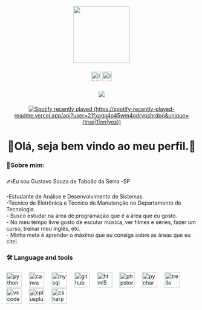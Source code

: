 <div align="center">
  <img height="150" src="file:///C:/Users/Administrador/Pictures/Screenshots/Captura%20de%20tela%202024-10-25%20160441.png"  />
</div>

###

<div align="center">
  <img src="https://img.shields.io/static/v1?message=LinkedIn&logo=linkedin&label=&color=0077B5&logoColor=white&labelColor=&style=for-the-badge" height="25" alt="linkedin logo"  />
  <img src="https://img.shields.io/static/v1?message=Instagram&logo=instagram&label=&color=E4405F&logoColor=white&labelColor=&style=for-the-badge" height="25" alt="instagram logo"  />
</div>

###

<div align="center">
  <img src="https://visitor-badge.laobi.icu/badge?page_id=GustavoSV1303.GustavoSV1303&"  />
</div>

###

<div align="center">
  <a href="https://open.spotify.com/user/Gustavo Vitoria">
    <img src="https://spotify-recently-played-readme.vercel.app/api?user=Gustavo%20Vitoria&count=5&unique=true" alt="Spotify recently played"  />
    (https://spotify-recently-played-readme.vercel.app/api?user=21fxaga4o45wm4odrvpshrdpq&unique={true|1|on|yes})
  </a>
</div>

###

<h1 align="center">👻Olá, seja bem vindo ao meu perfil.🎃</h1>

###

<h3 align="left">👾Sobre mim:</h3>

###

<p align="left">✍️Eu sou Gustavo Souza de Taboão da Serra -SP<br><br>-Estudante de Análise e Desenvolvimento de Sistemas.<br>-Técnico de Eletrônica e Técnico de Manutenção no Departamento de Tecnologia.<br>- Busco estudar na área de programação que é a área que eu gosto.<br>- No meu tempo livre gosto de escutar música, ver filmes e séries, fazer um curso, treinar meu inglês, etc.<br>- Minha meta é aprender o máximo que eu consiga sobre as áreas que eu citei.</p>

###

<h3 align="left">🛠 Language and tools</h3>

###

<div align="left">
  <img src="https://cdn.jsdelivr.net/gh/devicons/devicon/icons/python/python-original.svg" height="40" alt="python logo"  />
  <img width="12" />
  <img src="https://cdn.jsdelivr.net/gh/devicons/devicon/icons/canva/canva-original.svg" height="40" alt="canva logo"  />
  <img width="12" />
  <img src="https://cdn.jsdelivr.net/gh/devicons/devicon/icons/mysql/mysql-original.svg" height="40" alt="mysql logo"  />
  <img width="12" />
  <img src="https://cdn.jsdelivr.net/gh/devicons/devicon/icons/github/github-original.svg" height="40" alt="github logo"  />
  <img width="12" />
  <img src="https://cdn.jsdelivr.net/gh/devicons/devicon/icons/html5/html5-original.svg" height="40" alt="html5 logo"  />
  <img width="12" />
  <img src="https://cdn.jsdelivr.net/gh/devicons/devicon/icons/phpstorm/phpstorm-original.svg" height="40" alt="phpstorm logo"  />
  <img width="12" />
  <img src="https://cdn.jsdelivr.net/gh/devicons/devicon/icons/pycharm/pycharm-original.svg" height="40" alt="pycharm logo"  />
  <img width="12" />
  <img src="https://cdn.jsdelivr.net/gh/devicons/devicon/icons/trello/trello-plain.svg" height="40" alt="trello logo"  />
  <img width="12" />
  <img src="https://cdn.jsdelivr.net/gh/devicons/devicon/icons/vscode/vscode-original.svg" height="40" alt="vscode logo"  />
  <img width="12" />
  <img src="https://cdn.jsdelivr.net/gh/devicons/devicon/icons/cplusplus/cplusplus-original.svg" height="40" alt="cplusplus logo"  />
  <img width="12" />
  <img src="https://cdn.jsdelivr.net/gh/devicons/devicon/icons/csharp/csharp-original.svg" height="40" alt="csharp logo"  />
</div>

###
